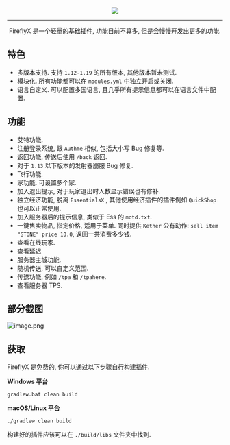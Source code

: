 <div align="center">
<a href="https://sm.ms/image/kFzO3neLlJjU96u" target="_blank"><img src="https://s2.loli.net/2022/07/26/kFzO3neLlJjU96u.png" ></a>

----

FireflyX 是一个轻量的基础插件, 功能目前不算多, 但是会慢慢开发出更多的功能.
</div>

## 特色

- 多版本支持. 支持 `1.12-1.19` 的所有版本, 其他版本暂未测试.
- 模块化. 所有功能都可以在 `modules.yml` 中独立开启或关闭.
- 语言自定义. 可以配置多国语言, 且几乎所有提示信息都可以在语言文件中配置.

## 功能

- 艾特功能.
- 注册登录系统, 跟 `Authme` 相似, 包括大小写 Bug 修复等.
- 返回功能, 传送后使用 `/back` 返回.
- 对于 `1.13` 以下版本的发射器崩服 Bug 修复.
- 飞行功能.
- 家功能. 可设置多个家.
- 加入退出提示, 对于玩家退出时人数显示错误也有修补.
- 独立经济功能, 脱离 `EssentialsX` , 其他使用经济插件的插件例如 `QuickShop` 也可以正常使用.
- 加入服务器后的提示信息, 类似于 Ess 的 `motd.txt`.
- 一键售卖物品, 指定价格, 适用于菜单. 同时提供 `Kether` 公有动作: `sell item "STONE" price 10.0`, 返回一共消费多少钱.
- 查看在线玩家.
- 查看延迟
- 服务器主城功能.
- 随机传送, 可以自定义范围.
- 传送功能, 例如 `/tpa` 和 `/tpahere`.
- 查看服务器 TPS.

## 部分截图

![image.png](https://s2.loli.net/2022/07/25/tcBgYb76pnoDFO9.png)

## 获取

FireflyX 是免费的, 你可以通过以下步骤自行构建插件.

**Windows 平台**

```
gradlew.bat clean build
```

**macOS/Linux 平台**

```
./gradlew clean build
```

构建好的插件应该可以在 `./build/libs` 文件夹中找到.
